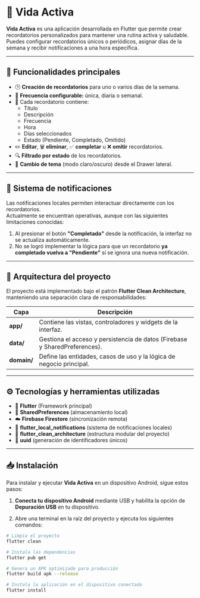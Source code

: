 # 💪 Vida Activa

**Vida Activa** es una aplicación desarrollada en Flutter que permite crear recordatorios personalizados para mantener una rutina activa y saludable.  
Puedes configurar recordatorios únicos o periódicos, asignar días de la semana y recibir notificaciones a una hora específica.

---

## 🧠 Funcionalidades principales

- 🕒 **Creación de recordatorios** para uno o varios días de la semana.  
- 🔁 **Frecuencia configurable:** única, diaria o semanal.  
- 📝 Cada recordatorio contiene:
  - Título  
  - Descripción  
  - Frecuencia  
  - Hora  
  - Días seleccionados  
  - Estado (Pendiente, Completado, Omitido)
- ✏️ **Editar**, 🗑️ **eliminar**, ✅ **completar** u ❌ **omitir** recordatorios.
- 🔍 **Filtrado por estado** de los recordatorios.
- 🌙 **Cambio de tema** (modo claro/oscuro) desde el Drawer lateral.

---

## 🔔 Sistema de notificaciones

Las notificaciones locales permiten interactuar directamente con los recordatorios.  
Actualmente se encuentran operativas, aunque con las siguientes limitaciones conocidas:

1. Al presionar el botón **"Completado"** desde la notificación, la interfaz no se actualiza automáticamente.  
2. No se logró implementar la lógica para que un recordatorio **ya completado vuelva a "Pendiente"** si se ignora una nueva notificación.

---

## 🧩 Arquitectura del proyecto

El proyecto está implementado bajo el patrón **Flutter Clean Architecture**, manteniendo una separación clara de responsabilidades:

| Capa | Descripción |
|------|--------------|
| **app/** | Contiene las vistas, controladores y widgets de la interfaz. |
| **data/** | Gestiona el acceso y persistencia de datos (Firebase y SharedPreferences). |
| **domain/** | Define las entidades, casos de uso y la lógica de negocio principal. |

---

## ⚙️ Tecnologías y herramientas utilizadas

- 🧱 **Flutter** (Framework principal)  
- 💾 **SharedPreferences** (almacenamiento local)  
- ☁️ **Firebase Firestore** (sincronización remota)  
- 🔔 **flutter_local_notifications** (sistema de notificaciones locales)  
- 🧭 **flutter_clean_architecture** (estructura modular del proyecto)  
- 🪪 **uuid** (generación de identificadores únicos)

---

## 📥 Instalación

Para instalar y ejecutar **Vida Activa** en un dispositivo Android, sigue estos pasos:

1. **Conecta tu dispositivo Android** mediante USB y habilita la opción de **Depuración USB** en tu dispositivo.

2. Abre una terminal en la raíz del proyecto y ejecuta los siguientes comandos:

```bash
# Limpia el proyecto
flutter clean

# Instala las dependencias
flutter pub get

# Genera un APK optimizado para producción
flutter build apk --release

# Instala la aplicación en el dispositivo conectado
flutter install

